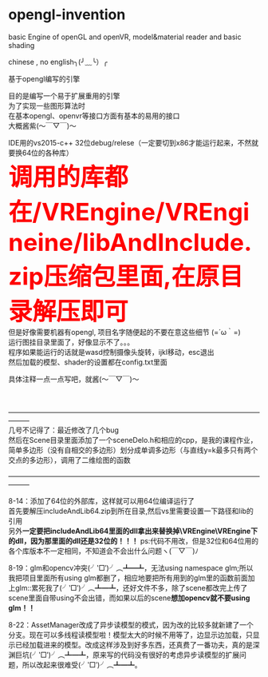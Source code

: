 # opengl-invention
basic Engine of openGL and openVR, model&amp;material reader and basic shading

chinese , no english╮(╯﹏╰）╭


基于opengl编写的引擎

目的是编写一个易于扩展重用的引擎<br/>
为了实现一些图形算法时<br/>
在基本opengl、openvr等接口方面有基本的易用的接口<br/>
大概酱紫(～￣▽￣)～ <br/>

IDE用的vs2015-c++ 32位debug/relese（一定要切到x86才能运行起来，不然就要换64位的各种库）<br/>
<font size="20" color="red"><b> 调用的库都在/VREngine/VREngineine/libAndInclude.zip压缩包里面,在原目录解压即可</b></font><br/>
但是好像需要机器有opengl,
项目名字随便起的不要在意这些细节 (=´ω｀=)
<br/>
运行图挂目录里面了，好像显示不了。。。<br/>
程序如果能运行的话就是wasd控制摄像头旋转，ijkl移动，esc退出<br/>
然后加载的模型、shader的设置都在config.txt里面<br/>

具体注释一点一点写吧，就酱(～￣▽￣)～ <br/><br/><br/>

———————————————————————————————————————<br/>
几号不记得了：最近修改了几个bug<br/>
然后在Scene目录里面添加了一个sceneDelo.h和相应的cpp，是我的课程作业，简单多边形（没有自相交的多边形）划分成单调多边形（与直线y=k最多只有两个交点的多边形），调用了二维绘图的函数<br/>


———————————————————————————————————————<br/>

8-14：添加了64位的外部库，这样就可以用64位编译运行了<br/>
首先要解压includeAndLib64.zip到所在目录,然后vs里需要设置一下路径和lib的引用<br/>
另外<b>一定要把includeAndLib64里面的dll拿出来替换掉\VREngine\VREngine下的dll，因为那里面的dll还是32位的！！！</b>
ps:代码不用改，但是32位和64位用的各个库版本不一定相同，不知道会不会出什么问题ヽ(￣▽￣)ﾉ

8-19：glm和opencv冲突(╯‵□′)╯︵┻━┻，无法using namespace glm;所以我把项目里面所有using glm都删了，相应地要把所有用到的glm里的函数前面加上glm::累死我了(╯‵□′)╯︵┻━┻，还好文件不多，除了scene都改完上传了scene里面自带using不会出错，而如果以后的scene<b>想加opencv就不要using glm！！</b>

8-22：AssetManager改成了异步读模型的模式，因为改的比较多就新建了一个分支。现在可以多线程读模型啦！模型太大的时候不用等了，边显示边加载，只显示已经加载进来的模型。改成这样涉及到好多东西，还真费了一番功夫，真的是深渊巨坑(╯‵□′)╯︵┻━┻，原来写的代码没有很好的考虑异步读模型的扩展问题，所以改起来很难受(╯‵□′)╯︵┻━┻。
